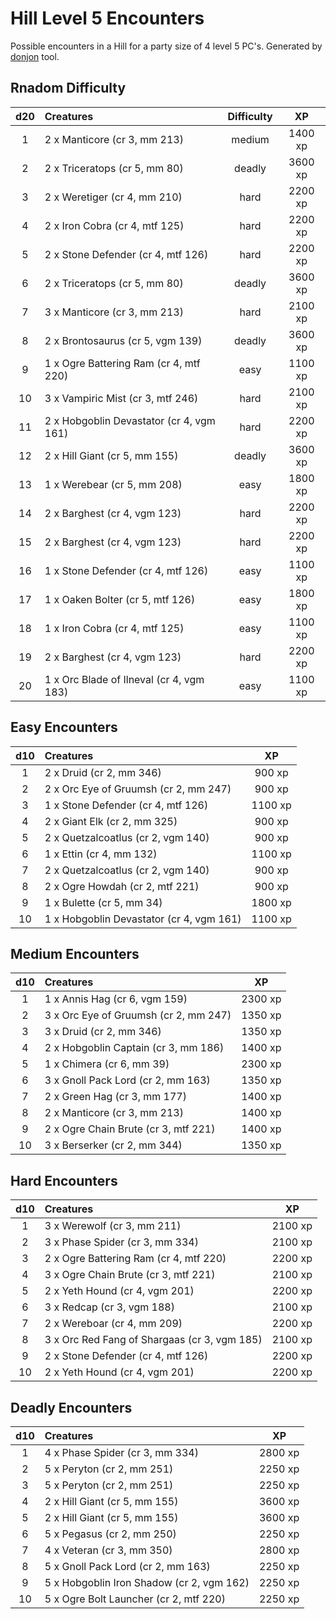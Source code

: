 # Hill Level 5 Encounters

Possible encounters in a Hill for a party size of 4 level 5 PC's. Generated by [donjon](https://donjon.bin.sh/5e/random/#type=encounter) tool.


## Rnadom Difficulty

| d20 | Creatures | Difficulty | XP |
|:---:|:--------- |:----------:|:--:|
| 1 | 2 x Manticore (cr 3, mm 213) | medium | 1400 xp |
| 2 | 2 x Triceratops (cr 5, mm 80) | deadly | 3600 xp |
| 3 | 2 x Weretiger (cr 4, mm 210) | hard | 2200 xp |
| 4 | 2 x Iron Cobra (cr 4, mtf 125) | hard | 2200 xp |
| 5 | 2 x Stone Defender (cr 4, mtf 126) | hard | 2200 xp |
| 6 | 2 x Triceratops (cr 5, mm 80) | deadly | 3600 xp |
| 7 | 3 x Manticore (cr 3, mm 213) | hard | 2100 xp |
| 8 | 2 x Brontosaurus (cr 5, vgm 139) | deadly | 3600 xp |
| 9 | 1 x Ogre Battering Ram (cr 4, mtf 220) | easy | 1100 xp |
| 10 | 3 x Vampiric Mist (cr 3, mtf 246) | hard | 2100 xp |
| 11 | 2 x Hobgoblin Devastator (cr 4, vgm 161) | hard | 2200 xp |
| 12 | 2 x Hill Giant (cr 5, mm 155) | deadly | 3600 xp |
| 13 | 1 x Werebear (cr 5, mm 208) | easy | 1800 xp |
| 14 | 2 x Barghest (cr 4, vgm 123) | hard | 2200 xp |
| 15 | 2 x Barghest (cr 4, vgm 123) | hard | 2200 xp |
| 16 | 1 x Stone Defender (cr 4, mtf 126) | easy | 1100 xp |
| 17 | 1 x Oaken Bolter (cr 5, mtf 126) | easy | 1800 xp |
| 18 | 1 x Iron Cobra (cr 4, mtf 125) | easy | 1100 xp |
| 19 | 2 x Barghest (cr 4, vgm 123) | hard | 2200 xp |
| 20 | 1 x Orc Blade of Ilneval (cr 4, vgm 183) | easy | 1100 xp |


## Easy Encounters

| d10 | Creatures | XP |
|:---:|:--------- |:--:|
| 1 | 2 x Druid (cr 2, mm 346)| 900 xp |
| 2 | 2 x Orc Eye of Gruumsh (cr 2, mm 247)| 900 xp |
| 3 | 1 x Stone Defender (cr 4, mtf 126)| 1100 xp |
| 4 | 2 x Giant Elk (cr 2, mm 325)| 900 xp |
| 5 | 2 x Quetzalcoatlus (cr 2, vgm 140)| 900 xp |
| 6 | 1 x Ettin (cr 4, mm 132)| 1100 xp |
| 7 | 2 x Quetzalcoatlus (cr 2, vgm 140)| 900 xp |
| 8 | 2 x Ogre Howdah (cr 2, mtf 221)| 900 xp |
| 9 | 1 x Bulette (cr 5, mm 34)| 1800 xp |
| 10 | 1 x Hobgoblin Devastator (cr 4, vgm 161)| 1100 xp |


## Medium Encounters

| d10 | Creatures | XP |
|:---:|:--------- |:--:|
| 1 | 1 x Annis Hag (cr 6, vgm 159)| 2300 xp |
| 2 | 3 x Orc Eye of Gruumsh (cr 2, mm 247)| 1350 xp |
| 3 | 3 x Druid (cr 2, mm 346)| 1350 xp |
| 4 | 2 x Hobgoblin Captain (cr 3, mm 186)| 1400 xp |
| 5 | 1 x Chimera (cr 6, mm 39)| 2300 xp |
| 6 | 3 x Gnoll Pack Lord (cr 2, mm 163)| 1350 xp |
| 7 | 2 x Green Hag (cr 3, mm 177)| 1400 xp |
| 8 | 2 x Manticore (cr 3, mm 213)| 1400 xp |
| 9 | 2 x Ogre Chain Brute (cr 3, mtf 221)| 1400 xp |
| 10 | 3 x Berserker (cr 2, mm 344)| 1350 xp |


## Hard Encounters

| d10 | Creatures | XP |
|:---:|:--------- |:--:|
| 1 | 3 x Werewolf (cr 3, mm 211)| 2100 xp |
| 2 | 3 x Phase Spider (cr 3, mm 334)| 2100 xp |
| 3 | 2 x Ogre Battering Ram (cr 4, mtf 220)| 2200 xp |
| 4 | 3 x Ogre Chain Brute (cr 3, mtf 221)| 2100 xp |
| 5 | 2 x Yeth Hound (cr 4, vgm 201)| 2200 xp |
| 6 | 3 x Redcap (cr 3, vgm 188)| 2100 xp |
| 7 | 2 x Wereboar (cr 4, mm 209)| 2200 xp |
| 8 | 3 x Orc Red Fang of Shargaas (cr 3, vgm 185)| 2100 xp |
| 9 | 2 x Stone Defender (cr 4, mtf 126)| 2200 xp |
| 10 | 2 x Yeth Hound (cr 4, vgm 201)| 2200 xp |


## Deadly Encounters

| d10 | Creatures | XP |
|:---:|:--------- |:--:|
| 1 | 4 x Phase Spider (cr 3, mm 334)| 2800 xp |
| 2 | 5 x Peryton (cr 2, mm 251)| 2250 xp |
| 3 | 5 x Peryton (cr 2, mm 251)| 2250 xp |
| 4 | 2 x Hill Giant (cr 5, mm 155)| 3600 xp |
| 5 | 2 x Hill Giant (cr 5, mm 155)| 3600 xp |
| 6 | 5 x Pegasus (cr 2, mm 250)| 2250 xp |
| 7 | 4 x Veteran (cr 3, mm 350)| 2800 xp |
| 8 | 5 x Gnoll Pack Lord (cr 2, mm 163)| 2250 xp |
| 9 | 5 x Hobgoblin Iron Shadow (cr 2, vgm 162)| 2250 xp |
| 10 | 5 x Ogre Bolt Launcher (cr 2, mtf 220)| 2250 xp |
